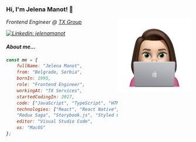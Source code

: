 ### Hi, I'm Jelena Manot! 👋
<img align='right' src="./image.png" width="200">
<p><em>Frontend Engineer @ <a href="https://tx.group/en">TX Group</a><br/>

[![Linkedin: jelenamanot](https://img.shields.io/badge/-jelenamanot-blue?style=flat-square&logo=Linkedin&logoColor=white&link=https://www.linkedin.com/in/jelenamanot/)](https://www.linkedin.com/in/jelenamanot/)

#### About me...

```javascript
const me = {
    fullName: "Jelena Manot",
    from: "Belgrade, Serbia",
    bornIn: 1995,
    role: "Frontend Engineer",
    workingAt: "TX Services",
    startedCodingIn: 2017,
    code: ["JavaScript", "TypeScript", "HTML5", "CSS3"],
    technologies: ["React", "React Native", "Next.js", "Redux",
    "Redux Saga", "Storybook.js", "Styled Components", "Jest"],
    editor: "Visual Studio Code",
    os: "MacOS"
};
```


<!--
**jelenamanot/jelenamanot** is a ✨ _special_ ✨ repository because its `README.md` (this file) appears on your GitHub profile.

Here are some ideas to get you started:

- 🔭 I’m currently working on ...
- 🌱 I’m currently learning ...
- 👯 I’m looking to collaborate on ...
- 🤔 I’m looking for help with ...
- 💬 Ask me about ...
- 📫 How to reach me: ...
- 😄 Pronouns: ...
- ⚡ Fun fact: ...
-->
